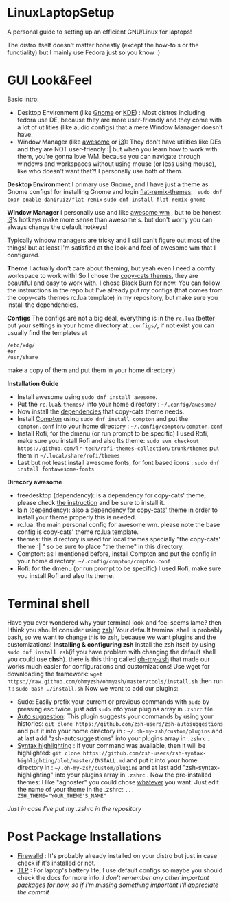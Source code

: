 # LinuxLaptopSetup

A personal guide to setting up an efficient GNU/Linux for laptops!

  

The distro itself doesn't matter honestly (except the how-to s or the functiality) but I mainly use Fedora just so you know :)

# GUI Look&Feel
Basic Intro:
 - Desktop Environment (like [Gnome](https://www.gnome.org/) or [KDE](https://kde.org/)) : Most distros including fedora use DE, because they are more user-friendly and they come with a lot of utilities (like audio configs) that a mere Window Manager doesn't have.
 - Window Manager (like [awesome](awesomewm.org) or [i3](i3wm.org)): They don't have utilities like DEs and they are NOT user-friendly :| but when you learn how to work with them, you're gonna love WM. because you can navigate through windows and workspaces without using mouse (or less using mouse), like who doesn't want that?!
 I personally use both of them.  
 
 **Desktop Environment** 
 I primary use Gnome, and I have just a theme as Gnome configs!
 for installing Gnome and login [flat-remix-themes](https://drasite.com/flat-remix-gnome):
` sudo dnf copr enable daniruiz/flat-remix`
`sudo dnf install flat-remix-gnome`

**Window Manager**
I personally use and like [awesome wm](https://awesomewm.org/) , but to be honest [i3](i3wm.org)'s hotkeys make more sense than awesome's. but don't worry you can always change the default hotkeys!

Typically window managers are tricky and I still can't figure out most of the things! but at least I'm satisfied at the look and feel of awesome wm that I configured.


**Theme**
I actually don't care about theming, but yeah even I need a comfy workspace to work with!
So I chose the [copy-cats themes](https://github.com/lcpz/awesome-copycats), they are beautiful and easy to work with. I chose Black Burn for now. You can follow the instructions in the repo but I've already put my configs (that comes from the copy-cats themes rc.lua template) in my repository, but make sure you install the dependencies.  

**Configs**
The configs are not a big deal, everything is in the `rc.lua` (better put your settings in your home directory at `.configs/`, if not exist you can usually find the templates at 

    /etc/xdg/
    #or 
    /usr/share 
   make a copy of them and put them in your home directory.)

**Installation Guide**

 - Install awesome using `sudo dnf install awesome`.
 - Put the `rc.lua`& `themes/` into your home directory : `~/.config/awesome/` 
 - Now install the [dependencies](https://github.com/lcpz/awesome-copycats#notes) that copy-cats theme needs.
 - Install [Compton](https://github.com/chjj/compton) using `sudo dnf install compton` and put the `compton.conf` into your home directory : `~/.config/compton/compton.conf`
 - Install Rofi, for the dmenu (or run prompt to be specific) I used Rofi, make sure you install Rofi and also Its theme: `sudo svn checkout https://github.com/lr-tech/rofi-themes-collection/trunk/themes` put them in `~/.local/share/rofi/themes`
 - Last but not least install awesome fonts, for font based icons : `sudo dnf install fontawesome-fonts`
 
 **Direcory awesome**
 -   freedesktop (dependency): is a dependency for copy-cats' theme, please check  [the instruction](https://github.com/lcpz/awesome-copycats)  and be sure to install it.
-   lain (dependency): also a dependency for  [copy-cats' theme](https://github.com/lcpz/awesome-copycats)  in order to install your theme properly this is needed.
-   rc.lua: the main personal config for awesome wm. please note the base config is copy-cats' theme rc.lua template.
-   themes: this directory is used for local themes specially "the copy-cats' theme :| " so be sure to place "the theme" in this directory.
-  Compton: as I mentioned before, install Compton and put the config in your home directory:  `~/.config/compton/compton.conf`
- Rofi: for the dmenu (or run prompt to be specific) I used Rofi, make sure you install Rofi and also Its theme.

# Terminal shell
Have you ever wondered why your terminal look and feel seems lame? then I think you should consider using [zsh](https://www.zsh.org/)!
Your default terminal shell is probably bash, so we want to change this to zsh, because we want plugins and the customizations!
**Installing & configuring zsh**
Install the zsh itself by using `sudo dnf install zsh`(if you have problem with changing the default shell you could use **chsh**). there is this thing called [oh-my-zsh](https://ohmyz.sh/) that made our works much easier for configurations and customizations! 
Use wget for downloading the framework: 
`wget https://raw.github.com/ohmyzsh/ohmyzsh/master/tools/install.sh`
then run it : `sudo bash ./install.sh`
Now we want to add our plugins:

 - Sudo: Easily prefix your current or previous commands with  `sudo`  by pressing  esc  twice. just add `sudo` into your plugins array in `.zshrc` file. 
 - [Auto suggestion](https://github.com/zsh-users/zsh-autosuggestions): This plugin suggests your commands by using your histories: 
`git clone https://github.com/zsh-users/zsh-autosuggestions` and put it into your home directory in : `~/.oh-my-zsh/custom/plugins` and at last add "zsh-autosuggestions" into your plugins array in `.zshrc` .
 - [Syntax highlighting](https://github.com/zsh-users/zsh-syntax-highlighting/) : If your command was available, then it will be highlighted: 
`git clone https://github.com/zsh-users/zsh-syntax-highlighting/blob/master/INSTALL.md` and put it into your home directory in : `~/.oh-my-zsh/custom/plugins` and at last add "zsh-syntax-highlighting" into your plugins array in `.zshrc` .
Now the pre-installed themes:
I like "agnoster" you could chose [whatever](https://github.com/ohmyzsh/ohmyzsh/wiki/Themes) you want:
Just edit the name of your theme in the .zshrc: 
`...
ZSH_THEME="YOUR_THEME'S_NAME"
`

*Just in case I've put my .zshrc in the repository*
# Post Package Installations

 - [Firewalld](https://firewalld.org/) : It's probably already installed on your distro but just in case check if it's installed or not.
 - [TLP](https://linrunner.de/tlp/) : For laptop's battery life, I use default configs so maybe you should check the docs for more info.
 *I don't remember any other important packages for now, so if i'm missing something important I'll appreciate the commit*
